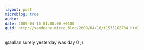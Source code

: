 ```yaml
---
layout: post
microblog: true
audio: 
date: 2009-04-16 01:00:00 +0100
guid: http://samdeane.micro.blog/2009/04/16/t1535162734.html
---
```

@aallan surely yesterday was day 0 ;)
